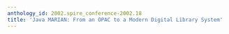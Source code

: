 ```yaml
---
anthology_id: 2002.spire_conference-2002.18
title: 'Java MARIAN: From an OPAC to a Modern Digital Library System'
---
```

